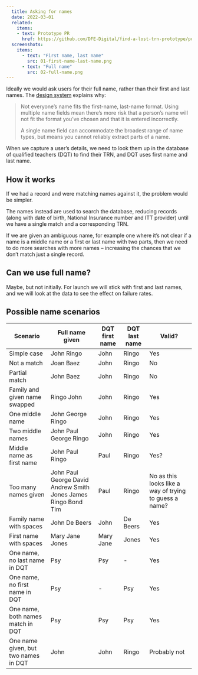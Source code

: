 ```yaml
---
  title: Asking for names
  date: 2022-03-01
  related:
    items:
    - text: Prototype PR
      href: https://github.com/DFE-Digital/find-a-lost-trn-prototype/pull/19
  screenshots:
    items:
      - text: "First name, last name"
        src: 01-first-name-last-name.png
      - text: "Full name"
        src: 02-full-name.png
---
```


Ideally we would ask users for their full name, rather than their first and last names. The [design system](https://design-system.service.gov.uk/patterns/names/) explains why:

> Not everyone’s name fits the first-name, last-name format. Using multiple name fields mean there’s more risk that a person’s name will not fit the format you’ve chosen and that it is entered incorrectly.
>
> A single name field can accommodate the broadest range of name types, but means you cannot reliably extract parts of a name.

When we capture a user’s details, we need to look them up in the database of qualified teachers (DQT) to find their TRN, and DQT uses first name and last name.

## How it works

If we had a record and were matching names against it, the problem would be simpler.

The names instead are used to search the database, reducing records (along with date of birth, National Insurance number and ITT provider) until we have a single match and a corresponding TRN.

If we are given an ambiguous name, for example one where it’s not clear if a name is a middle name or a first or last name with two parts, then we need to do more searches with more names – increasing the chances that we don’t match just a single record.

## Can we use full name?

Maybe, but not initially. For launch we will stick with first and last names, and we will look at the data to see the effect on failure rates.


## Possible name scenarios

| Scenario | Full name given | DQT first name | DQT last name | Valid? |
|--|--|--|--|--|
| Simple case | John Ringo | John | Ringo | Yes |
| Not a match | Joan Baez | John | Ringo | No |
| Partial match | John Baez | John | Ringo | No |
| Family and given name swapped | Ringo John | John | Ringo | Yes |
| One middle name | John George Ringo | John | Ringo | Yes |
| Two middle names | John Paul George Ringo | John | Ringo | Yes |
| Middle name as first name | John Paul Ringo | Paul | Ringo | Yes? |
| Too many names given | John Paul George David Andrew Smith Jones James Ringo Bond Tim | Paul | Ringo | No as this looks like a way of trying to guess a name? |
| Family name with spaces | John De Beers | John | De Beers | Yes |
| First name with spaces | Mary Jane Jones | Mary Jane | Jones | Yes |
| One name, no last name in DQT | Psy | Psy | - | Yes |
| One name, no first name in DQT | Psy | - | Psy | Yes |
| One name, both names match in DQT | Psy | Psy | Psy | Yes |
| One name given, but two names in DQT | John | John | Ringo | Probably not |
